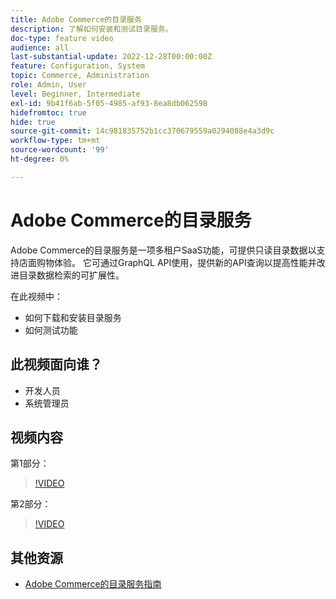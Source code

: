 ```yaml
---
title: Adobe Commerce的目录服务
description: 了解如何安装和测试目录服务。
doc-type: feature video
audience: all
last-substantial-update: 2022-12-28T00:00:00Z
feature: Configuration, System
topic: Commerce, Administration
role: Admin, User
level: Beginner, Intermediate
exl-id: 9b41f6ab-5f05-4985-af93-8ea8db062598
hidefromtoc: true
hide: true
source-git-commit: 14c981835752b1cc370679559a0294088e4a3d9c
workflow-type: tm+mt
source-wordcount: '99'
ht-degree: 0%

---
```


# Adobe Commerce的目录服务

Adobe Commerce的目录服务是一项多租户SaaS功能，可提供只读目录数据以支持店面购物体验。 它可通过GraphQL API使用，提供新的API查询以提高性能并改进目录数据检索的可扩展性。

在此视频中：

- 如何下载和安装目录服务
- 如何测试功能

## 此视频面向谁？

- 开发人员
- 系统管理员

## 视频内容

第1部分：

>[!VIDEO](https://video.tv.adobe.com/v/3415599?quality=12&learn=on)

第2部分：

>[!VIDEO](https://video.tv.adobe.com/v/3415600?quality=12&learn=on)

## 其他资源

- [Adobe Commerce的目录服务指南](https://experienceleague.adobe.com/docs/commerce-merchant-services/catalog-service/guide-overview.html)

